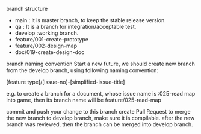 branch structure

- main	: it is master branch, to keep the stable release version.
- qa	: It is a branch for integration/acceptable test.
- develop	:working branch.
- feature/001-create-prototype
- feature/002-design-map
- doc/019-create-design-doc




branch naming convention
Start a new future, we should create new branch from the develop branch, using following naming convention:

[feature type]/[issue-no]-[simplified-issue-title]

e.g. to create a branch for a document, whose issue name is :025-read map into game, then its branch name will be 
feature/025-read-map

commit and push your change to this branch
create Pull Request to merge the new branch to develop branch, make sure it is compilable.
after the new branch was reviewed, then the branch can be merged into develop branch.

